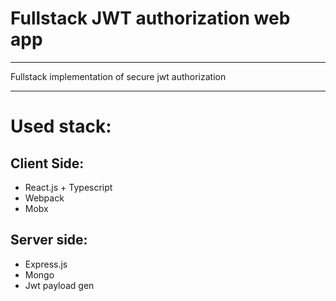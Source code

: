 # Fullstack JWT authorization web app

---

Fullstack implementation of secure jwt authorization

---

# Used stack:

## Client Side:

- React.js + Typescript
- Webpack
- Mobx

## Server side: 

- Express.js
- Mongo
- Jwt payload gen